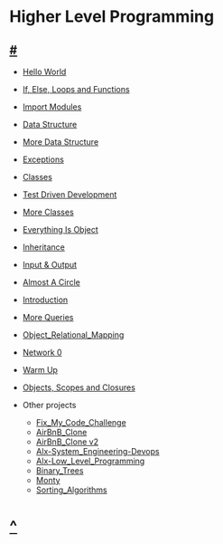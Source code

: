 # Higher Level Programming
[#](https://github.com/TheeKingZa/Portfolio/blob/master/README.md)
--- 
* [Hello World](https://github.com/TheeKingZa/alx-higher_level_programming/tree/master/0x00-python-hello_world/README.md)
* [If, Else, Loops and Functions](https://github.com/TheeKingZa/alx-higher_level_programming/tree/master/0x01-python-if_else_loops_functions/README.md)
* [Import Modules](https://github.com/TheeKingZa/alx-higher_level_programming/tree/master/0x02-python-import_modules/README.md)
* [Data Structure](https://github.com/TheeKingZa/alx-higher_level_programming/tree/master/0x03-python-data_structures/README.md)
* [More Data Structure](https://github.com/TheeKingZa/alx-higher_level_programming/tree/master/0x04-python-more_data_structures/README.md)
* [Exceptions](https://github.com/TheeKingZa/alx-higher_level_programming/tree/master/0x05-python-exceptions/README.md)
* [Classes](https://github.com/TheeKingZa/alx-higher_level_programming/tree/master/0x06-python-classes/README.md)
* [Test Driven Development](https://github.com/TheeKingZa/alx-higher_level_programming/tree/master/0x07-python-test_driven_development/README.md)
* [More Classes](https://github.com/TheeKingZa/alx-higher_level_programming/tree/master/0x08-python-more_classes/README.md)
* [Everything Is Object](https://github.com/TheeKingZa/alx-higher_level_programming/tree/master/0x09-python-everything_is_object/README.md)
* [Inheritance](https://github.com/TheeKingZa/alx-higher_level_programming/tree/master/0x0A-python-inheritance/README.md)
* [Input & Output](https://github.com/TheeKingZa/alx-higher_level_programming/tree/master/0x0B-python-input_output/README.md)
* [Almost A Circle](https://github.com/TheeKingZa/alx-higher_level_programming/tree/master/0x0C-python-almost_a_circle/README.md)
* [Introduction](https://github.com/TheeKingZa/alx-higher_level_programming/tree/master/0x0D-SQL_introduction/README.md)
* [More Queries](https://github.com/TheeKingZa/alx-higher_level_programming/tree/master/0x0E-SQL_more_queries/README.md)
* [Object_Relational_Mapping](https://github.com/TheeKingZa/alx-higher_level_programming/tree/master/0x0F-python-object_relational_mapping/README.md)
* [Network 0]()
* [Warm Up](https://github.com/TheeKingZa/alx-higher_level_programming/tree/master/0x12-javascript-warm_up/README.md)
* [Objects, Scopes and Closures](https://github.com/TheeKingZa/alx-higher_level_programming/tree/master/0x13-javascript_objects_scopes_closures/README.md)

* Other projects
     * [Fix_My_Code_Challenge](https://github.com/TheeKingZa/fix_my_code_challenge/tree/master/README.md)
     * [AirBnB_Clone](https://github.com/TheeKingZa/airbnb_clone/tree/master/README.md)
     * [AirBnB_Clone v2](https://github.com/TheeKingZa/airbnb_clone_v2/tree/master/README.md)
     * [Alx-System_Engineering-Devops](https://github.com/TheeKingZA/alx-system_engineering-devops/tree/master/README.md)
     * [Alx-Low_Level_Programming](https://github.com/TheeKingZa/alx-low_level_programming/tree/master/README.md)
     * [Binary_Trees](https://github.com/TheeKingZa/binary_trees/tree/master/README.md)
     * [Monty](https://github.com/TheeKingZa/monty/tree/master/README.md)
     * [Sorting_Algorithms](https://github.com/TheeKingZa/sorting_algorithms/tree/master/README.md)

[^](#alx)
====================================================================================
